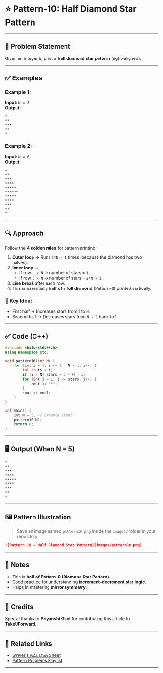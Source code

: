 # ⭐ Pattern-10: Half Diamond Star Pattern

---

## 📝 Problem Statement

Given an integer `N`, print a **half diamond star pattern** (right-aligned).

---

## ✅ Examples

### Example 1:
**Input:** `N = 3`  
**Output:**
```
*
**
***
**
*
```

### Example 2:
**Input:** `N = 6`  
**Output:**
```
*
**
***
****
*****
******
*****
****
***
**
*
```

---

## 🔍 Approach

Follow the **4 golden rules** for pattern printing:

1. **Outer loop** → Runs `2*N - 1` times (because the diamond has two halves).
2. **Inner loop** →  
   - If row `i ≤ N` → number of stars = `i`.  
   - If row `i > N` → number of stars = `2*N - i`.  
3. **Line break** after each row.  
4. This is essentially **half of a full diamond** (Pattern-9) printed vertically.

### 🧠 Key Idea:
- First half → Increases stars from 1 to `N`.  
- Second half → Decreases stars from `N - 1` back to 1.

---

## ✅ Code (C++)

```cpp
#include <bits/stdc++.h>
using namespace std;

void pattern10(int N) {
    for (int i = 1; i <= 2 * N - 1; i++) {
        int stars = i;
        if (i > N) stars = 2 * N - i;
        for (int j = 1; j <= stars; j++) {
            cout << "*";
        }
        cout << endl;
    }
}

int main() {
    int N = 5; // Example input
    pattern10(N);
    return 0;
}
```

---

## 🖥️ Output (When N = 5)

```
*
**
***
****
*****
****
***
**
*
```

---

## 🖼️ Pattern Illustration

> Save an image named `pattern10.png` inside the `images/` folder in your repository.

```markdown
![Pattern 10 – Half Diamond Star Pattern](images/pattern10.png)
```

---

## 📌 Notes

- This is **half of Pattern-9 (Diamond Star Pattern)**.
- Good practice for understanding **increment–decrement star logic**.
- Helps in mastering **mirror symmetry**.

---

## 🙌 Credits

Special thanks to **Priyanshi Goel** for contributing this article to **TakeUForward**.

---

## 🔗 Related Links

- [Striver’s A2Z DSA Sheet](https://takeuforward.org/interviews/strivers-a2z-dsa-course-sheet-2/)  
- [Pattern Problems Playlist](https://www.youtube.com/playlist?list=PLgUwDviBIf0qUlt5H_kiKYaNSqJ81PMMY)

---
